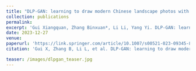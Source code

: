 ```yaml
---
title: "DLP-GAN: learning to draw modern Chinese landscape photos with generative adversarial network"
collection: publications
permalink: 
excerpt: 'Gui Xiangquan, Zhang Binxuan*, Li Li, Yang Yi. DLP-GAN: learning to draw modern Chinese landscape photos with generative adversarial network[J]. Neural Computing and Applications, 2024, 36(10): 5267-5284. (SCI, EI, JCR Q2, 中科院三区, IF:6.0)'
date: 2023-12-27
venue: 
paperurl: 'https://link.springer.com/article/10.1007/s00521-023-09345-8'
citation: 'Gui X, Zhang B, Li L, et al. DLP-GAN: learning to draw modern Chinese landscape photos with generative adversarial network[J]. Neural Computing and Applications, 2024, 36(10): 5267-5284.'

teaser: /images/dlpgan_teaser.jpg
---
```

